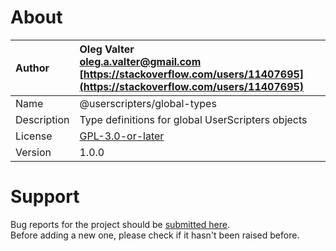 
# About

| Author       | Oleg Valter<br>[oleg.a.valter@gmail.com](mailto:oleg.a.valter@gmail.com)<br>[https://stackoverflow.com/users/11407695](https://stackoverflow.com/users/11407695) |
| :----------- | :----------------------- |
| Name | @userscripters/global-types |
| Description | Type definitions for global UserScripters objects |
| License | [GPL-3.0-or-later](https://spdx.org/licenses/GPL-3.0-or-later) |
| Version | 1.0.0 |


# Support

Bug reports for the project should be [submitted here](https://github.com/userscripters/global-types/issues).
<br>Before adding a new one, please check if it hasn't been raised before.
  